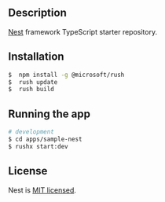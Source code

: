 ## Description

[Nest](https://github.com/nestjs/nest) framework TypeScript starter repository.

## Installation

```bash
$  npm install -g @microsoft/rush
$  rush update
$  rush build
```

## Running the app

```bash
# development
$ cd apps/sample-nest
$ rushx start:dev
```

## License

  Nest is [MIT licensed](LICENSE).
